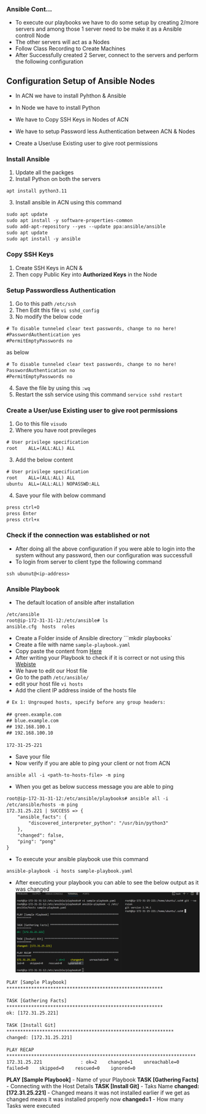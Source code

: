 ### Ansible Cont...

- To execute our playbooks we have to do some setup by creating 2/more servers and among those 1 server need to be make it as a Ansible controll Node
- The other servers will act as a Nodes
- Follow Class Recording to Create Machines
- After Successfully created 2 Server, connect to the servers and perform the following configuration

## Configuration Setup of Ansible Nodes
- In ACN we have to install Pyhthon & Ansible
- In Node we have to install Python

- We have to Copy SSH Keys in Nodes of ACN
- We have to setup Password less Authentication between ACN & Nodes
- Create a User/use Existing user to give root permissions

### Install Ansible
1. Update all the packges
2. Install Python on both the servers
```
apt install python3.11
```
3. Install ansible in ACN using this command 
```
sudo apt update
sudo apt install -y software-properties-common
sudo add-apt-repository --yes --update ppa:ansible/ansible
sudo apt update
sudo apt install -y ansible
```

### Copy SSH Keys 
1. Create SSH Keys in ACN & 
2. Then copy Public Key into **Authorized Keys** in the Node 

### Setup Passwordless Authentication
1. Go to this path `/etc/ssh`
2. Then Edit this file `vi sshd_config`
3. No modify the below code
```
# To disable tunneled clear text passwords, change to no here!
#PasswordAuthentication yes
#PermitEmptyPasswords no
```
as below
```
# To disable tunneled clear text passwords, change to no here!
PasswordAuthentication no
#PermitEmptyPasswords no
```
4. Save the file by using this `:wq`
5. Restart the ssh service using this command `service sshd restart`

### Create a User/use Existing user to give root permissions
1. Go to this file `visudo`
2. Where you have root previleges
```
# User privilege specification
root    ALL=(ALL:ALL) ALL
```
3. Add the below content
```
# User privilege specification
root    ALL=(ALL:ALL) ALL
ubuntu  ALL=(ALL:ALL) NOPASSWD:ALL
```
4. Save your file with below command
```
press ctrl+O
press Enter
press ctrl+x
```

### Check if the connection was established or not
- After doing all the above configuration if you were able to login into the system without any password, then our configuration was successfull
- To login from server to client type the following command
```
ssh ubunut@<ip-address>
```


### Ansible Playbook
- The default location of ansible after installation
```
/etc/ansible
root@ip-172-31-31-12:/etc/ansible# ls
ansible.cfg  hosts  roles
```
- Create a Folder inside of Ansible directory ```mkdir playbooks`
- Create a file with name `sample-playbook.yaml`
- Copy paste the content from [Here]()
- After writing your Playbook to check if it is correct or not using this [Webiste](https://yamlchecker.com/)
- We have to edit our Host file
- Go to the path `/etc/ansible/`
- edit your host file `vi hosts`
- Add the client IP address inside of the hosts file
```
# Ex 1: Ungrouped hosts, specify before any group headers:

## green.example.com
## blue.example.com
## 192.168.100.1
## 192.168.100.10

172-31-25-221
```
- Save your file
- Now verify if you are able to ping your client or not from ACN
```
ansible all -i <path-to-hosts-file> -m ping
```
- When you get as below success message you are able to ping
```
root@ip-172-31-31-12:/etc/ansible/playbooks# ansible all -i /etc/ansible/hosts -m ping
172.31.25.221 | SUCCESS => {
    "ansible_facts": {
        "discovered_interpreter_python": "/usr/bin/python3"
    },
    "changed": false,
    "ping": "pong"
}
```
- To execute your ansible playbook use this command 
```
ansible-playbook -i hosts sample-playbook.yaml
```
- After executing your playbook you can able to see the below output as it was changed
![Privew](./Images/as2.png)

```
PLAY [Sample Playbook] *********************************************************

TASK [Gathering Facts] *********************************************************
ok: [172.31.25.221]

TASK [Install Git] *************************************************************
changed: [172.31.25.221]

PLAY RECAP *********************************************************************
172.31.25.221              : ok=2    changed=1    unreachable=0    failed=0    skipped=0    rescued=0    ignored=0
```

**PLAY [Sample Playbook]** - Name of your Playbook
**TASK [Gathering Facts]** - Connecting with the Host Details
**TASK [Install Git]** - Taks Name
**changed: [172.31.25.221]** - Changed means it was not installed earlier if we get as changed means it was installed properly now
**changed=1** - How many Tasks were executed